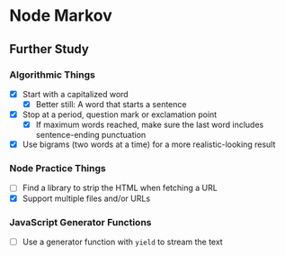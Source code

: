 Node Markov
===========

Further Study
-------------

### Algorithmic Things

- [x] Start with a capitalized word
  - [x] Better still:  A word that starts a sentence
- [x] Stop at a period, question mark or exclamation point
  - [x] If maximum words reached, make sure the last word includes sentence-ending punctuation
- [x] Use bigrams (two words at a time) for a more realistic-looking result

### Node Practice Things

- [ ] Find a library to strip the HTML when fetching a URL
- [x] Support multiple files and/or URLs

### JavaScript Generator Functions

- [ ] Use a generator function with `yield` to stream the text